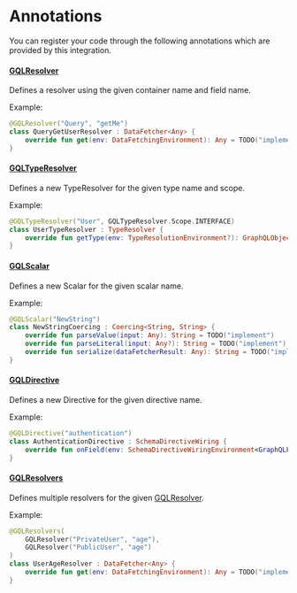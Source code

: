 # Annotations
You can register your code through the following annotations which are provided by this integration.

####  [**GQLResolver**](https://github.com/AurityLab/graphql-kotlin-toolkit/blob/master/spring/src/main/kotlin/com/auritylab/graphql/kotlin/toolkit/spring/annotation/GQLResolver.kt)
Defines a resolver using the given container name and field name.

Example:
```kotlin
@GQLResolver("Query", "getMe")
class QueryGetUserResolver : DataFetcher<Any> {
    override fun get(env: DataFetchingEnvironment): Any = TODO("implement")
}
```

#### [**GQLTypeResolver**](https://github.com/AurityLab/graphql-kotlin-toolkit/blob/master/spring/src/main/kotlin/com/auritylab/graphql/kotlin/toolkit/spring/annotation/GQLTypeResolver.kt)
Defines a new TypeResolver for the given type name and scope.

Example:
```kotlin
@GQLTypeResolver("User", GQLTypeResolver.Scope.INTERFACE)
class UserTypeResolver : TypeResolver {
    override fun getType(env: TypeResolutionEnvironment?): GraphQLObjectType = TODO("implement")
}
```

#### [**GQLScalar**](https://github.com/AurityLab/graphql-kotlin-toolkit/blob/master/spring/src/main/kotlin/com/auritylab/graphql/kotlin/toolkit/spring/annotation/GQLScalar.kt)
Defines a new Scalar for the given scalar name.

Example:
```kotlin
@GQLScalar("NewString")
class NewStringCoercing : Coercing<String, String> {
    override fun parseValue(input: Any): String = TODO("implement")
    override fun parseLiteral(input: Any?): String = TODO("implement")
    override fun serialize(dataFetcherResult: Any): String = TODO("implement")
}
```

#### [**GQLDirective**](https://github.com/AurityLab/graphql-kotlin-toolkit/blob/master/spring/src/main/kotlin/com/auritylab/graphql/kotlin/toolkit/spring/annotation/GQLDirective.kt)
Defines a new Directive for the given directive name.

Example:
```kotlin
@GQLDirective("authentication")
class AuthenticationDirective : SchemaDirectiveWiring {
    override fun onField(env: SchemaDirectiveWiringEnvironment<GraphQLFieldDefinition>): GraphQLFieldDefinition = TODO("implement")
}

```

#### [**GQLResolvers**](https://github.com/AurityLab/graphql-kotlin-toolkit/blob/master/spring/src/main/kotlin/com/auritylab/graphql/kotlin/toolkit/spring/annotation/GQLResolvers.kt) 
Defines multiple resolvers for the given [GQLResolver](#GQLResolver).

Example:
```kotlin
@GQLResolvers(
    GQLResolver("PrivateUser", "age"),
    GQLResolver("PublicUser", "age")
)
class UserAgeResolver : DataFetcher<Any> {
    override fun get(env: DataFetchingEnvironment): Any = TODO("implement")
}
```
